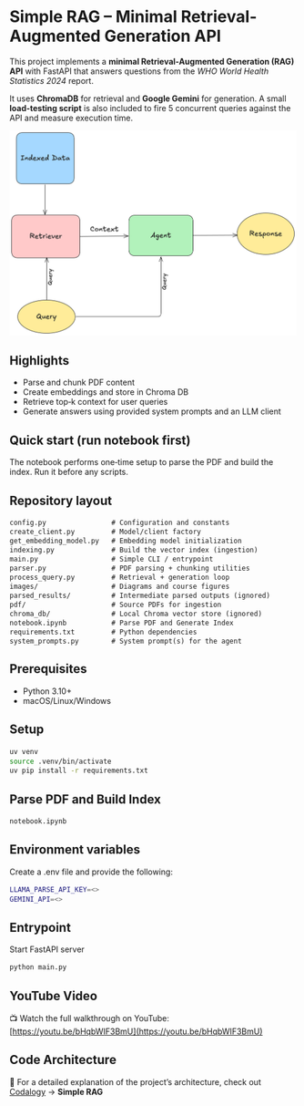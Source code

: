 # Simple RAG – Minimal Retrieval-Augmented Generation API

This project implements a **minimal Retrieval-Augmented Generation (RAG) API** with FastAPI that answers questions from the *WHO World Health Statistics 2024* report.  

It uses **ChromaDB** for retrieval and **Google Gemini** for generation. A small **load-testing script** is also included to fire 5 concurrent queries against the API and measure execution time.

![RAG overview](images/course_rag_intro.png)

## Highlights
- Parse and chunk PDF content
- Create embeddings and store in Chroma DB
- Retrieve top‑k context for user queries
- Generate answers using provided system prompts and an LLM client

## Quick start (run notebook first)
The notebook performs one‑time setup to parse the PDF and build the index. Run it before any scripts.

## Repository layout

```
config.py                # Configuration and constants
create_client.py         # Model/client factory
get_embedding_model.py   # Embedding model initialization
indexing.py              # Build the vector index (ingestion)
main.py                  # Simple CLI / entrypoint
parser.py                # PDF parsing + chunking utilities
process_query.py         # Retrieval + generation loop
images/                  # Diagrams and course figures
parsed_results/          # Intermediate parsed outputs (ignored)
pdf/                     # Source PDFs for ingestion
chroma_db/               # Local Chroma vector store (ignored)
notebook.ipynb           # Parse PDF and Generate Index
requirements.txt         # Python dependencies
system_prompts.py        # System prompt(s) for the agent
```

## Prerequisites
- Python 3.10+
- macOS/Linux/Windows

## Setup
```bash
uv venv
source .venv/bin/activate 
uv pip install -r requirements.txt
```

## Parse PDF and Build Index
```bash
notebook.ipynb
```

## Environment variables
Create a .env file and provide the following:
```bash
LLAMA_PARSE_API_KEY=<>
GEMINI_API=<>
```

## Entrypoint
Start FastAPI server
```bash
python main.py
```
## YouTube Video
📺 Watch the full walkthrough on YouTube: [https://youtu.be/bHqbWIF3BmU](https://youtu.be/bHqbWIF3BmU)

## Code Architecture
📖 For a detailed explanation of the project’s architecture, check out [Codalogy](https://codalogy.com) → **Simple RAG**



